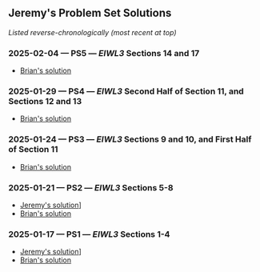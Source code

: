 ## Jeremy's Problem Set Solutions

*Listed reverse-chronologically (most recent at top)*

### 2025-02-04 &mdash; PS5 &mdash; *EIWL3* Sections 14 and 17

* [Brian's solution](../brian54321/Brian-PS05.nb.pdf)

### 2025-01-29 &mdash; PS4 &mdash; *EIWL3* Second Half of Section 11, and Sections 12 and 13

* [Brian's solution](../brian54321/Brian-PS04.nb.pdf)

### 2025-01-24 &mdash; PS3 &mdash; *EIWL3* Sections 9 and 10, and First Half of Section 11

* [Brian's solution](../brian54321/Brian-PS03.nb.pdf)

### 2025-01-21 &mdash; PS2 &mdash; *EIWL3* Sections 5-8

* [Jeremy's solution](./Jeremy-PS02.nb.pdf)]
* [Brian's solution](../brian54321/Brian-PS02.nb.pdf)

### 2025-01-17 &mdash; PS1 &mdash; *EIWL3* Sections 1-4

* [Jeremy's solution](./Jeremy-PS01.nb.pdf)]
* [Brian's solution](../brian54321/Brian-PS01.nb.pdf)
